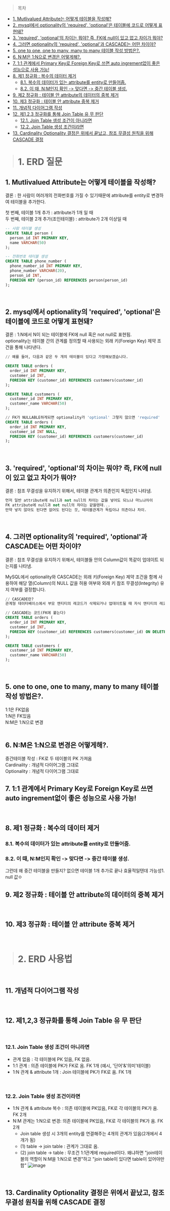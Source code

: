 >목차
- [1. Mutlivalued Attribute는 어떻게 테이블을 작성해?](#1-mutlivalued-attribute는-어떻게-테이블을-작성해)
- [2. mysql에서 optionality의 'required', 'optional'은 테이블에 코드로 어떻게 표현돼?](#2-mysql에서-optionality의-required-optional은-테이블에-코드로-어떻게-표현돼)
- [3. 'required', 'optional'의 차이는 뭐야? 즉, FK에 null이 있고 없고 차이가 뭐야?](#3-required-optional의-차이는-뭐야-즉-fk에-null이-있고-없고-차이가-뭐야)
- [4. 그러면 optionality의 'required', 'optional'과 CASCADE는 어떤 차이야?](#4-그러면-optionality의-required-optional과-cascade는-어떤-차이야)
- [5. one to one, one to many, many to many 테이블 작성 방법은?.](#5-one-to-one-one-to-many-many-to-many-테이블-작성-방법은)
- [6. N:M은 1:N으로 변경은 어떻게해?.](#6-nm은-1n으로-변경은-어떻게해)
- [7. 1:1 관계에서 Primary Key로 Foreign Key로 쓰면 auto ingrement없이 좋은 성능으로 사용 가능!](#7-11-관계에서-primary-key로-foreign-key로-쓰면-auto-ingrement없이-좋은-성능으로-사용-가능)
- [8. 제1 정규화 : 복수의 데이터 제거](#8-제1-정규화--복수의-데이터-제거)
  - [8.1. 복수의 데이터가 있는 attribute를 entity로 만들어줌.](#81-복수의-데이터가-있는-attribute를-entity로-만들어줌)
  - [8.2. 이 때, N:M인지 확인 -\> 맞다면 -\> 중간 테이블 생성.](#82-이-때-nm인지-확인---맞다면---중간-테이블-생성)
- [9. 제2 정규화 : 테이블 안 attribute의 데이터의 중복 제거](#9-제2-정규화--테이블-안-attribute의-데이터의-중복-제거)
- [10. 제3 정규화 :  테이블 안 attribute 중복 제거](#10-제3-정규화---테이블-안-attribute-중복-제거)
- [11. 개념적 다이어그램 작성](#11-개념적-다이어그램-작성)
- [12. 제1,2,3 정규화를 통해 Join Table 유 무 판단](#12-제123-정규화를-통해-join-table-유-무-판단)
  - [12.1. Join Table 생성 조건이 아니라면](#121-join-table-생성-조건이-아니라면)
  - [12.2. Join Table 생성 조건이라면](#122-join-table-생성-조건이라면)
- [13. Cardinality Optionality 결정은 위에서 끝났고, 참조 무결성 원칙을 위해 CASCADE 결정](#13-cardinality-optionality-결정은-위에서-끝났고-참조-무결성-원칙을-위해-cascade-결정)




># 1. ERD 질문
## 1. Mutlivalued Attribute는 어떻게 테이블을 작성해?
결론 : 한 사람이 여러개의 전화번호를 가질 수 있기때문에 attribute를 entity로 변경하여 테이블을 추가한다.    
  
첫 번째, 테이블 1개 추가 : attribute가 1개 일 때  
두 번째, 테이블 2개 추가(조인테이블) : attribute가 2개 이상일 때  
```sql
-- 사람 테이블 생성
CREATE TABLE person (
  person_id INT PRIMARY KEY,
  name VARCHAR(50)
);

-- 전화번호 테이블 생성
CREATE TABLE phone_number (
  phone_number_id INT PRIMARY KEY,
  phone_number VARCHAR(20),
  person_id INT,
  FOREIGN KEY (person_id) REFERENCES person(person_id)
);
```
<br>
 
## 2. mysql에서 optionality의 'required', 'optional'은 테이블에 코드로 어떻게 표현돼?  
결론 : 1:N에서 N이 되는 테이블에 FK에 null 혹은 not null로 표현됨.   
optionality는 테이블 간의 관계를 정의할 때 사용되는 외래 키(Foreign Key) 제약 조건을 통해 나타낸다.  
```sql
// 예를 들어, 다음과 같은 두 개의 테이블이 있다고 가정해보겠습니다.

CREATE TABLE orders (
  order_id INT PRIMARY KEY,
  customer_id INT,
  FOREIGN KEY (customer_id) REFERENCES customers(customer_id)
);

CREATE TABLE customers (
  customer_id INT PRIMARY KEY,
  customer_name VARCHAR(50)
);

// FK가 NULLABLE하게되면 optionality가 'optional' 그렇지 않으면 'required'
CREATE TABLE orders (
  order_id INT PRIMARY KEY,
  customer_id INT NULL,
  FOREIGN KEY (customer_id) REFERENCES customers(customer_id)
);
```
<br>

## 3. 'required', 'optional'의 차이는 뭐야? 즉, FK에 null이 있고 없고 차이가 뭐야?  
결론 : 참조 무결성을 유지하기 위해서, 테이블 관계가 의존인지 독립인지 나타냄.
```sql
먼저 일반 attribute에 null과 not null의 차이는 값을 넣어도 되느냐 마느냐차이
FK attribute에 null과 not null의 차이는 같을텐데...
만약 넣지 않아도 된다면 없어도 된다는 것, 테이블관계가 독립이냐 의존이냐 차이.

```
<br>

  
## 4. 그러면 optionality의 'required', 'optional'과 CASCADE는 어떤 차이야?
결론 : 참조 무결성을 유지하기 위해서, 테이블들 안의 Column값이 똑같이 업데이트 되는지를 나타냄.

MySQL에서 optionality와 CASCADE는 외래 키(Foreign Key) 제약 조건을 함께 사용하여 해당 열(Column)의 NULL 값을 허용 여부와 외래 키 참조 무결성(Integrity) 유지 여부를 결정합니다.  
```sql
// CASCADE란?
관계형 데이터베이스에서 부모 엔티티의 레코드가 삭제되거나 업데이트될 때 자식 엔티티의 레코드를 자동으로 업데이트 또는 삭제하는 기능을 제공하는 데 사용됩니다. 이는 외래 키(Foreign Key) 관계에서 많이 사용됨.

// CASCADE는 코드(FK에 붙는다)
CREATE TABLE orders (
  order_id INT PRIMARY KEY,
  customer_id INT,
  FOREIGN KEY (customer_id) REFERENCES customers(customer_id) ON DELETE CASCADE
);

CREATE TABLE customers (
  customer_id INT PRIMARY KEY,
  customer_name VARCHAR(50)
);

```
<br>


## 5. one to one, one to many, many to many 테이블 작성 방법은?.
  1:1은 FK없음  
  1:N은 FK있음  
  N:M은 1:N으로 변경  
  <br>

## 6. N:M은 1:N으로 변경은 어떻게해?.

중간테이블 작성 : FK로 두 테이블의 PK 가져옴  
Cardinality : 개념적 다이어그램 그대로  
Optionality : 개념적 다이어그램 그대로  


## 7. 1:1 관계에서 Primary Key로 Foreign Key로 쓰면 auto ingrement없이 좋은 성능으로 사용 가능!
  <br>

## 8. 제1 정규화 : 복수의 데이터 제거
### 8.1. 복수의 데이터가 있는 attribute를 entity로 만들어줌.
### 8.2. 이 때, N:M인지 확인 -> 맞다면 -> 중간 테이블 생성.

그런데 왜 중간 테이블을 만들지? 없으면 테이블 1개 추가로 끝나 효율적일텐데
가능성1. null 값ㅇ


## 9. 제2 정규화 : 테이블 안 attribute의 데이터의 중복 제거
  <br>

## 10. 제3 정규화 :  테이블 안 attribute 중복 제거
  <br>

># 2. ERD 사용법
  <br>
  
## 11. 개념적 다이어그램 작성
  <br>
  
## 12. 제1,2,3 정규화를 통해 Join Table 유 무 판단
  <br>

###  12.1. Join Table 생성 조건이 아니라면
  - 관계 없음 : 각 테이블에 PK 있음, FK 없음.  
  - 1:1 관계 : 의존 테이블에 PK가 FK로 옴. FK 1개  (예시, '단어'&'의미'테이블)
  - 1:N 관계 & attribute 1개 : Join 테이블에 PK가 FK로 옴. FK 1개 
  <br>

### 12.2. Join Table 생성 조건이라면 
  - 1:N 관계 & attribute 복수 : 의존 테이블에 PK있음, FK로 각 테이블의 PK가 옴. FK 2개  
  - N:M 관계는 1:N으로 변경: 의존 테이블에 PK있음, FK로 각 테이블의 PK가 옴. FK 2개  
    - Join table 생성 시 3개의 entity를 연결해주는 4개의 관계가 있음(2개에서 4개가 됨)
    - (1) table -> join table : 관계가 그대로 옴.
    - (2) join table -> table : 무조건 1:1관계에 required이다. 왜냐하면 "join테이블의 역할이 N:M을 1:N으로 변경"하고 "join table이 있다면 table이 있어야만 함"
![image](https://user-images.githubusercontent.com/44697751/228404480-53d45bd1-d5d6-435a-8536-5e518ad4075d.png)
  <br>
  
## 13. Cardinality Optionality 결정은 위에서 끝났고, 참조 무결성 원칙을 위해 CASCADE 결정

